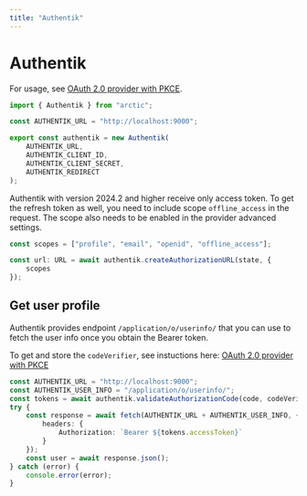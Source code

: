 ```yaml
---
title: "Authentik"
---
```


# Authentik

For usage, see [OAuth 2.0 provider with PKCE](/guides/oauth2-pkce).

```ts
import { Authentik } from "arctic";

const AUTHENTIK_URL = "http://localhost:9000";

export const authentik = new Authentik(
	AUTHENTIK_URL,
	AUTHENTIK_CLIENT_ID,
	AUTHENTIK_CLIENT_SECRET,
	AUTHENTIK_REDIRECT
);
```

Authentik with version 2024.2 and higher receive only access token. To get the refresh token as well, you need to include scope `offline_access` in the request. The scope also needs to be enabled in the provider advanced settings.


```ts
const scopes = ["profile", "email", "openid", "offline_access"];

const url: URL = await authentik.createAuthorizationURL(state, {
	scopes
});
```

## Get user profile

Authentik provides endpoint `/application/o/userinfo/` that you can use to fetch the user info once you obtain the Bearer token.

To get and store the `codeVerifier`, see instuctions here: [OAuth 2.0 provider with PKCE](/guides/oauth2-pkce)

```ts
const AUTHENTIK_URL = "http://localhost:9000";
const AUTHENTIK_USER_INFO = "/application/o/userinfo/";
const tokens = await authentik.validateAuthorizationCode(code, codeVerifier);
try {
	const response = await fetch(AUTHENTIK_URL + AUTHENTIK_USER_INFO, {
		headers: {
			Authorization: `Bearer ${tokens.accessToken}`
		}
	});
	const user = await response.json();
} catch (error) {
	console.error(error);
}
```
